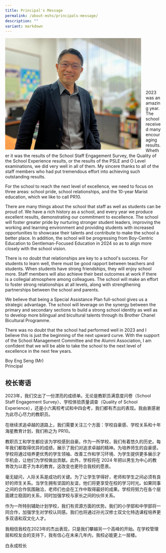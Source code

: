 ```yaml
---
title: Principal's Message
permalink: /about-mshs/principals-message/
description: ""
variant: markdown
---
```

<img src="/images/boy%20eng%20seng.jpeg" style="width:440px;height:360px;margin-right:15px;" align="left">
<br><br>
<br><br><br><br><br><br>
<br>

2023 was an amazing year. The school received many encouraging results. Whether it was the results of the School Staff Engagement Survey, the Quality of the School Experience results, or the results of the PSLE and O Level examinations, we did very well in all of them. My sincere thanks to all of the staff members who had put tremendous effort into achieving such outstanding results.
 
For the school to reach the next level of excellence, we need to focus on three areas: school pride, school relationships, and the 10-year Marist education, which we like to call PR10.
 
There are many things about the school that staff as well as students can be proud of. We have a rich history as a school, and every year we produce excellent results, demonstrating our commitment to excellence. The school will foster greater pride by nurturing stronger student leaders, improving the working and learning environment and providing students with increased opportunities to showcase their talents and contribute to make the school a better place. In addition, the school will be progressing from Boy-Centric Education to Gentleman-Focused Education in 2024 so as to align more closely with the school vision. 
 
There is no doubt that relationships are key to a school's success. For students to learn well, there must be good rapport between teachers and students. When students have strong friendships, they will enjoy school more. Staff members will also achieve their best outcomes at work if there is a collegial atmosphere among colleagues. The school will make an effort to foster strong relationships at all levels, along with strengthening partnerships between the school and parents.
 
We believe that being a Special Assistance Plan full-school gives us a strategic advantage. The school will leverage on the synergy between the primary and secondary sections to build a strong school identity as well as to develop more bilingual and bicultural talents through its Brother Chanel Bicultural Programme.
 
There was no doubt that the school had performed well in 2023 and I believe this is just the beginning of the next upward curve. With the support of the School Management Committee and the Alumni Association, I am confident that we will be able to take the school to the next level of excellence in the next few years.


Boy Eng Seng (Mr) <br>
Principal


## 校长寄语

  

2023年，我们交出了一份漂亮的成绩单。无论是教职员满意度问卷（School Staff Engagement Survey）、学校体验质量调查（Quality of School Experience），还是小六离校考试和中四会考，我们都有杰出的表现。我由衷感谢为此尽心尽力的教职员。
 
在继续求追卓越的道路上，我们需要关注三个方面：学校自豪感、学校关系和十年海星教育计划，我们称之为 PR10。
 
教职员工和学生都应该为学校感到自豪。作为一所学校，我们有着悠久的历史。每年我们都取得优异的成绩，展示了我们对追求卓越的精神。为培养师生的自豪感，学校将通过培养更优秀的学生领袖、改善工作和学习环境、为学生提供更多展示才华机会，让他们为学校做出贡献。此外，学校将在 2024 年把以男生为中心的教育改为以君子为本的教育。这改变也更符合我校的愿景。 
 
毫无疑问，人际关系是成功的关键。为了让学生学得好，老师和学生之间必须有良好的师生关系。当学生拥有坚固的友谊，他们将更享受在校的学习时光。如果同事之间的合作氛围融洽，老师们也会在工作中取得最好的成果。学校将努力在各个层面建立稳固的关系，同时加强学校与家长之间的伙伴关系。 
 
作为一所特别辅助计划学校，我们有资源方面的优势。我们的小学部和中学部将一同合作，加强学生对学校认同感。我们也将通过孙光汉修士双文化特选课程培养更多双语和双文化人才。 
 
我相信我校在2023年的杰出表现，只是我们攀越另一个高峰的开始。在学校管理层和校友会的支持下，我有信心在未来几年内，我校必能更上一层楼。

白永成校长